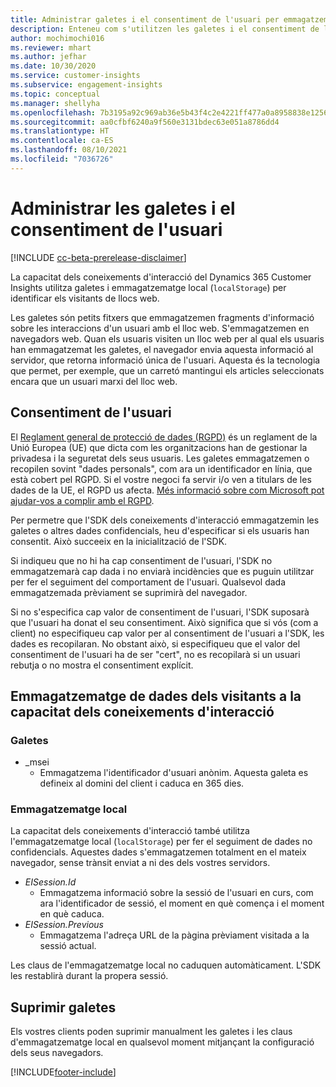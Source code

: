 ```yaml
---
title: Administrar galetes i el consentiment de l'usuari per emmagatzemar les dades d'usuari
description: Enteneu com s'utilitzen les galetes i el consentiment de l'usuari per identificar els visitants de llocs web.
author: mochimochi016
ms.reviewer: mhart
ms.author: jefhar
ms.date: 10/30/2020
ms.service: customer-insights
ms.subservice: engagement-insights
ms.topic: conceptual
ms.manager: shellyha
ms.openlocfilehash: 7b3195a92c969ab36e5b43f4c2e4221ff477a0a8958838e1256528f58fe13dce
ms.sourcegitcommit: aa0cfbf6240a9f560e3131bdec63e051a8786dd4
ms.translationtype: HT
ms.contentlocale: ca-ES
ms.lasthandoff: 08/10/2021
ms.locfileid: "7036726"
---
```

# <a name="manage-cookies-and-user-consent"></a>Administrar les galetes i el consentiment de l'usuari

[!INCLUDE [cc-beta-prerelease-disclaimer](includes/cc-beta-prerelease-disclaimer.md)]

La capacitat dels coneixements d'interacció del Dynamics 365 Customer Insights utilitza galetes i emmagatzematge local (`localStorage`) per identificar els visitants de llocs web.

Les galetes són petits fitxers que emmagatzemen fragments d'informació sobre les interaccions d'un usuari amb el lloc web. S'emmagatzemen en navegadors web. Quan els usuaris visiten un lloc web per al qual els usuaris han emmagatzemat les galetes, el navegador envia aquesta informació al servidor, que retorna informació única de l'usuari. Aquesta és la tecnologia que permet, per exemple, que un carretó mantingui els articles seleccionats encara que un usuari marxi del lloc web.

## <a name="user-consent"></a>Consentiment de l'usuari

El [Reglament general de protecció de dades (RGPD)](/dynamics365/get-started/gdpr/) és un reglament de la Unió Europea (UE) que dicta com les organitzacions han de gestionar la privadesa i la seguretat dels seus usuaris. Les galetes emmagatzemen o recopilen sovint "dades personals", com ara un identificador en línia, que està cobert pel RGPD. Si el vostre negoci fa servir i/o ven a titulars de les dades de la UE, el RGPD us afecta. [Més informació sobre com Microsoft pot ajudar-vos a complir amb el RGPD](https://www.microsoft.com/trust-center/privacy/gdpr-faqs).

Per permetre que l'SDK dels coneixements d'interacció emmagatzemin les galetes o altres dades confidencials, heu d'especificar si els usuaris han consentit. Això succeeix en la inicialització de l'SDK.

Si indiqueu que no hi ha cap consentiment de l'usuari, l'SDK no emmagatzemarà cap dada i no enviarà incidències que es puguin utilitzar per fer el seguiment del comportament de l'usuari. Qualsevol dada emmagatzemada prèviament se suprimirà del navegador.

Si no s'especifica cap valor de consentiment de l'usuari, l'SDK suposarà que l'usuari ha donat el seu consentiment. Això significa que si vós (com a client) no especifiqueu cap valor per al consentiment de l'usuari a l'SDK, les dades es recopilaran. No obstant això, si especifiqueu que el valor del consentiment de l'usuari ha de ser "cert", no es recopilarà si un usuari rebutja o no mostra el consentiment explícit.

## <a name="visitor-data-storage-in-engagement-insights-capability"></a>Emmagatzematge de dades dels visitants a la capacitat dels coneixements d'interacció

### <a name="cookies"></a>Galetes

- _msei
    - Emmagatzema l'identificador d'usuari anònim. Aquesta galeta es defineix al domini del client i caduca en 365 dies.

### <a name="local-storage"></a>Emmagatzematge local

La capacitat dels coneixements d'interacció també utilitza l'emmagatzematge local (`localStorage`) per fer el seguiment de dades no confidencials. Aquestes dades s'emmagatzemen totalment en el mateix navegador, sense trànsit enviat a ni des dels vostres servidors.

- *EISession.Id* 
    - Emmagatzema informació sobre la sessió de l'usuari en curs, com ara l'identificador de sessió, el moment en què comença i el moment en què caduca.
- *EISession.Previous*
    - Emmagatzema l'adreça URL de la pàgina prèviament visitada a la sessió actual.
    
Les claus de l'emmagatzematge local no caduquen automàticament. L'SDK les restablirà durant la propera sessió.

## <a name="deleting-cookies"></a>Suprimir galetes

Els vostres clients poden suprimir manualment les galetes i les claus d'emmagatzematge local en qualsevol moment mitjançant la configuració dels seus navegadors.


[!INCLUDE[footer-include](../includes/footer-banner.md)]